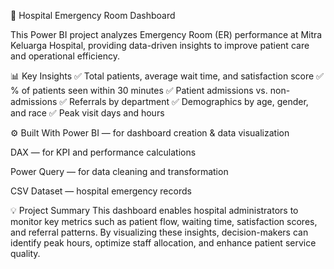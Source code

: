 🏥 Hospital Emergency Room Dashboard

This Power BI project analyzes Emergency Room (ER) performance at Mitra Keluarga Hospital, providing data-driven insights to improve patient care and operational efficiency.


📊 Key Insights
✅ Total patients, average wait time, and satisfaction score
✅ % of patients seen within 30 minutes
✅ Patient admissions vs. non-admissions
✅ Referrals by department
✅ Demographics by age, gender, and race
✅ Peak visit days and hours


⚙️ Built With
Power BI — for dashboard creation & data visualization

DAX — for KPI and performance calculations

Power Query — for data cleaning and transformation

CSV Dataset — hospital emergency records

💡 Project Summary
This dashboard enables hospital administrators to monitor key metrics such as patient flow, waiting time, satisfaction scores, and referral patterns.
By visualizing these insights, decision-makers can identify peak hours, optimize staff allocation, and enhance patient service quality.

